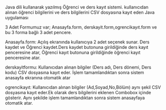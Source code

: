 Java dili kullanarak yazılmış Öğrenci ve ders kayıt sistemi. kullanıcıdan alınan öğrenci bilgilerini ve ders bilgilerini CSV dosyasına kayıt eden Java uygulaması

3 Adet Formumuz var; Anasayfa.form, derskayit.form,ogrencikayıt.form ve bu 3 forma bağlı 3 adet pencere.

Anasayfa.form: Açılış ekranında kullanıcıya 2 adet seçenek sunar. Ders kaydet ve Öğrenci kaydet.Ders kaydet butonuna girildiğinde ders kayıt penceresine atar, Öğrenci kayıt butonuna girildiğinde öğrenci kayıt penceresine atar.

derskayitformu: Kullanıcıdan alınan bilgiler (Ders adı, Ders dönemi, Ders kodu) CSV dosyasına kayıt eder. İşlem tamamlandıktan sonra sistem anasayfa ekranına otomatik atar

ogrencikayıt: Kullanıcıdan alınan bilgiler (Ad,Soyad,No,Bölüm) aynı şekil CSV dosyasına kayıt eder.Ek olarak ders bilgilerini eklenen Combobox içinde gösterir. Aynı şekilde işlem tamamlandıktan sonra sistem anasayfaya otomatik atar.

